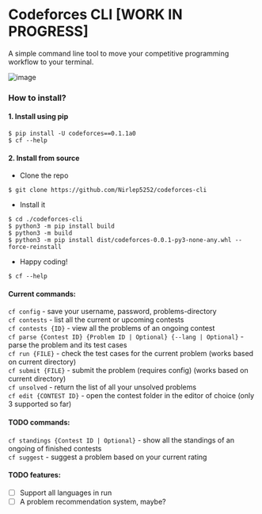 # Codeforces CLI [WORK IN PROGRESS]

A simple command line tool to move your competitive programming workflow to your terminal.

![image](https://i.imgur.com/ZpLElvF.gif)

### How to install?

#### 1. Install using pip
```
$ pip install -U codeforces==0.1.1a0
$ cf --help
```

#### 2. Install from source
- Clone the repo
```
$ git clone https://github.com/Nirlep5252/codeforces-cli
```

- Install it
```
$ cd ./codeforces-cli
$ python3 -m pip install build
$ python3 -m build
$ python3 -m pip install dist/codeforces-0.0.1-py3-none-any.whl --force-reinstall
```

- Happy coding!
```
$ cf --help
```

#### Current commands:

`cf config` - save your username, password, problems-directory \
`cf contests` - list all the current or upcoming contests \
`cf contests {ID}` - view all the problems of an ongoing contest \
`cf parse {Contest ID} {Problem ID | Optional} {--lang | Optional}` - parse the problem and its test cases \
`cf run {FILE}` - check the test cases for the current problem (works based on current directory) \
`cf submit {FILE}` - submit the problem (requires config) (works based on current directory) \
`cf unsolved` - return the list of all your unsolved problems \
`cf edit {CONTEST ID}` - open the contest folder in the editor of choice (only 3 supported so far)

#### TODO commands:

`cf standings {Contest ID | Optional}` - show all the standings of an ongoing of finished contests \
`cf suggest` - suggest a problem based on your current rating

#### TODO features:

- [ ] Support all languages in run
- [ ] A problem recommendation system, maybe?
